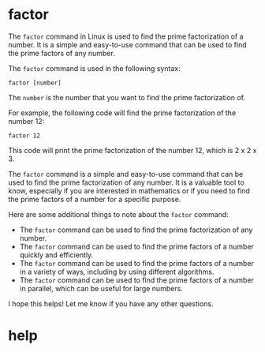 # factor

The `factor` command in Linux is used to find the prime factorization of a number. It is a simple and easy-to-use command that can be used to find the prime factors of any number.

The `factor` command is used in the following syntax:

```
factor [number]
```

The `number` is the number that you want to find the prime factorization of.

For example, the following code will find the prime factorization of the number 12:

```
factor 12
```

This code will print the prime factorization of the number 12, which is 2 x 2 x 3.

The `factor` command is a simple and easy-to-use command that can be used to find the prime factorization of any number. It is a valuable tool to know, especially if you are interested in mathematics or if you need to find the prime factors of a number for a specific purpose.

Here are some additional things to note about the `factor` command:

* The `factor` command can be used to find the prime factorization of any number.
* The `factor` command can be used to find the prime factors of a number quickly and efficiently.
* The `factor` command can be used to find the prime factors of a number in a variety of ways, including by using different algorithms.
* The `factor` command can be used to find the prime factors of a number in parallel, which can be useful for large numbers.

I hope this helps! Let me know if you have any other questions.





# help 

```

```
